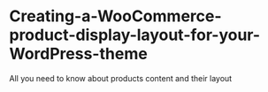 # Creating-a-WooCommerce-product-display-layout-for-your-WordPress-theme
All you need to know about products content and their layout
